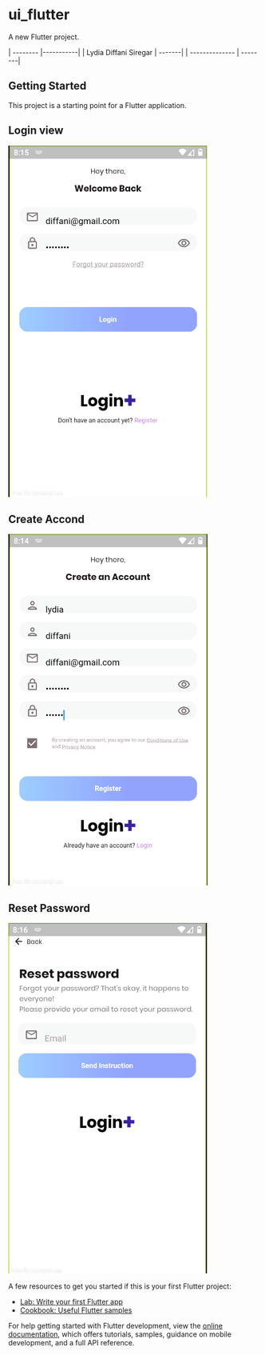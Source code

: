 # ui_flutter

A new Flutter project.

| -------- |-----------|
| Lydia Diffani Siregar | -------|
| -------------- | --------|

## Getting Started

This project is a starting point for a Flutter application.

## Login view

![assets](assets/login.png)

## Create Accond

![assets](assets/create%20accond.png)

## Reset Password

![assets](assets/resetpass.png)

A few resources to get you started if this is your first Flutter project:

- [Lab: Write your first Flutter app](https://docs.flutter.dev/get-started/codelab)
- [Cookbook: Useful Flutter samples](https://docs.flutter.dev/cookbook)

For help getting started with Flutter development, view the
[online documentation](https://docs.flutter.dev/), which offers tutorials,
samples, guidance on mobile development, and a full API reference.
